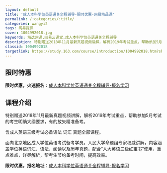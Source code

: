 ```yaml
---
layout: default
title: '成人本科学位英语通关全程辅导-限时优惠-网易精品课'
permalink: /:categories/:title/
categories: wangyi2
tags: 网易提供
cover: 1004992018.jpg
keywords: 精选网课,网易云课堂,成人本科学位英语通关全程辅导
description: 特别赠送2018年11月最新真题视频讲解，解析2019年考试重点，帮助参加5月考试的考生明确大纲要求，有的放矢精准备考。
classid: 1004992018
targetlink: https://study.163.com/course/introduction/1004992018.htm?share=1&shareId=1025206652&utm_campaign=share&utm_medium=iphoneShare&utm_source=&utm_u=1025206652
---
```


## 限时特惠

**限时优惠，火速报名**：[成人本科学位英语通关全程辅导-报名学习](https://study.163.com/course/introduction/1004992018.htm?share=1&shareId=1025206652&utm_campaign=share&utm_medium=iphoneShare&utm_source=&utm_u=1025206652)

## 课程介绍

特别赠送2018年11月最新真题视频讲解，解析2019年考试重点，帮助参加5月考试的考生明确大纲要求，有的放矢精准备考。



含成人英语三级考试必备语法 词汇 真题全部课程。



面向北京地区成人学位英语考试备考学员。人民大学命题组专家权威讲解，内容涵盖学位英语词汇、语法、阅读以及历年真题，配合“人大英语三级红宝书”使用，重点难点，详尽解析，帮考生节约备考时间，提高效率。

**限时优惠，报名地址**：[成人本科学位英语通关全程辅导-报名学习](https://study.163.com/course/introduction/1004992018.htm?share=1&shareId=1025206652&utm_campaign=share&utm_medium=iphoneShare&utm_source=&utm_u=1025206652)


